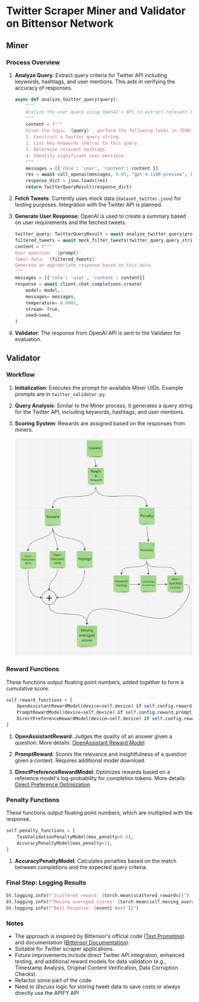 # Twitter Scraper Miner and Validator on Bittensor Network

## Miner

### Process Overview
1. **Analyze Query**: Extract query criteria for Twitter API including keywords, hashtags, and user mentions. This aids in verifying the accuracy of responses.

    ```python
    async def analyze_twitter_query(query):
        """
        Analyze the user query using OpenAI's API to extract relevant criteria.
        """
        content = f"""
        Given the topic '{query}', perform the following tasks in JSON format:
        1. Construct a Twitter query string.
        2. List key keywords central to this query.
        3. Determine relevant hashtags.
        4. Identify significant user mentions.
        """
        messages = [{'role': 'user', 'content': content }]
        res = await call_openai(messages, 0.85, "gpt-4-1106-preview", 12,  {"type": "json_object"})
        response_dict = json.loads(res)
        return TwitterQueryResult(response_dict)
    ```

2. **Fetch Tweets**: Currently uses mock data (`dataset_twitter.json`) for testing purposes. Integration with the Twitter API is planned.

3. **Generate User Response**: OpenAI is used to create a summary based on user requirements and the fetched tweets.

    ```python
    twitter_query: TwitterQueryResult = await analyze_twitter_query(prompt)
    filtered_tweets = await mock_filter_tweets(twitter_query.query_string)
    content = f"""
    User question: '{prompt}',
    Tweet data: '{filtered_tweets}'
    Generate an appropriate response based on this data.
    """
    messages = [{'role': 'user', 'content': content}]
    response = await client.chat.completions.create(
        model= model,
        messages= messages,
        temperature= 0.0001,
        stream= True,
        seed=seed,
    )
    ```

4. **Validator**: The response from OpenAI API is sent to the Validator for evaluation.

## Validator

### Workflow
1. **Initialization**: Executes the prompt for available Miner UIDs. Example prompts are in `twitter_validator.py`.

2. **Query Analysis**: Similar to the Miner process, it generates a query string for the Twitter API, including keywords, hashtags, and user mentions.

3. **Scoring System**: Rewards are assigned based on the responses from miners.

    ![Validator Schema](./Reward.png "Validator Schema")

### Reward Functions
These functions output floating point numbers, added together to form a cumulative score.

```python
self.reward_functions = [
    OpenAssistantRewardModel(device=self.device) if self.config.reward.rlhf_weight > 0 else MockRewardModel(RewardModelType.rlhf.value),  
    PromptRewardModel(device=self.device) if self.config.reward.prompt_based_weight > 0 else MockRewardModel(RewardModelType.prompt.value),
    DirectPreferenceRewardModel(device=self.device) if self.config.reward.dpo_weight > 0 else MockRewardModel(RewardModelType.prompt.value),                
]
```

1. **OpenAssistantReward**: Judges the quality of an answer given a question. More details: [OpenAssistant Reward Model](https://huggingface.co/OpenAssistant/reward-model-deberta-v3-large-v2)

2. **PromptReward**: Scores the relevance and insightfulness of a question given a context. Requires additional model download.

3. **DirectPreferenceRewardModel**: Optimizes rewards based on a reference model's log-probability for completion tokens. More details: [Direct Preference Optimization](https://huggingface.co/cerebras/btlm-3b-8k-base)

### Penalty Functions
These functions output floating point numbers, which are multiplied with the response.

```python
self.penalty_functions = [
    TaskValidationPenaltyModel(max_penalty=0.6),
    AccuracyPenaltyModel(max_penalty=1),
]
```

1. **AccuracyPenaltyModel**: Calculates penalties based on the match between completions and the expected query criteria.



### Final Step: Logging Results
```python
bt.logging.info(f"Scattered reward: {torch.mean(scattered_rewards)}")
bt.logging.info(f"Moving averaged scores: {torch.mean(self.moving_averaged_scores)}")
bt.logging.info(f"Best Response: {event['best']}")
```


### Notes
- The approach is inspired by Bittensor's official code ([Text Prompting](https://github.com/opentensor/text-prompting)) and documentation ([Bittensor Documentation](https://docs.bittensor.com/subnets/code-walkthrough-text-prompting)).
- Suitable for Twitter scraper applications.
- Future improvements include direct Twitter API integration, enhanced testing, and additional reward models for data validation (e.g., Timestamp Analysis, Original Content Verification, Data Corruption Checks).
- Refactor some part of the code
- Need to discuss logic for storing tweet data to save costs or always directly use the APIFY API
